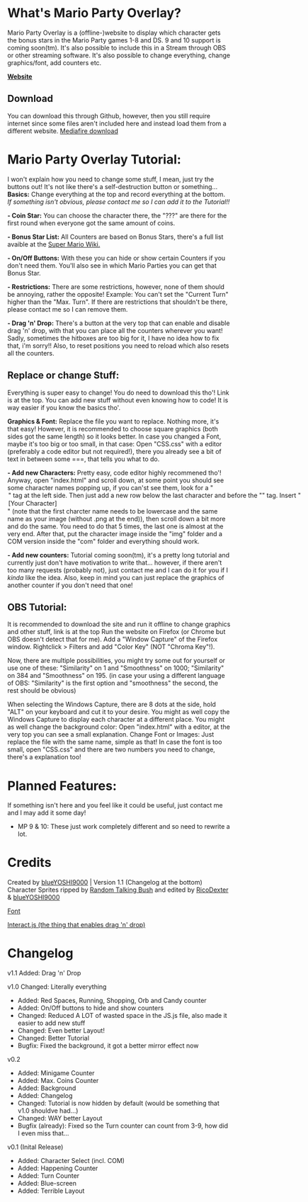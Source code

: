 # What's Mario Party Overlay?
Mario Party Overlay is a (offline-)website to display which character gets the bonus stars in the Mario Party games 1-8 and DS. 9 and 10 support is coming soon(tm). It's also possible to include this in a Stream through OBS or other streaming software. It's also possible to change everything, change graphics/font, add counters etc.

**[Website](https://blueyoshi9000.github.io/MarioPartyOverlay/)**

## Download
You can download this through Github, however, then you still require internet since some files aren't included here and instead load them from a different website.
[Mediafire download](http://www.mediafire.com/file/phz4t7pyqqbqxou/Mario+Party+Overlay.zip)

# Mario Party Overlay Tutorial:
I won't explain how you need to change some stuff, I mean, just try the buttons out! It's not like there's a self-destruction button or something... **Basics:** Change everything at the top and record everything at the bottom. *If something isn't obvious, please contact me so I can add it to the Tutorial!!*

**- Coin Star:** You can choose the character there, the "???" are there for the first round when everyone got the same amount of coins.

**- Bonus Star List:** All Counters are based on Bonus Stars, there's a full list avaible at the [Super Mario Wiki.](https://www.mariowiki.com/Bonus_Star#Introduced_in_Mario_Party)

**- On/Off Buttons:** With these you can hide or show certain Counters if you don't need them. You'll also see in which Mario Parties you can get that Bonus Star.

**- Restrictions:** There are some restrictions, however, none of them should be annoying, rather the opposite! Example: You can't set the "Current Turn" higher than the "Max. Turn". If there are restrictions that shouldn't be there, please contact me so I can remove them.

**- Drag 'n' Drop:** There's a button at the very top that can enable and disable drag 'n' drop, with that you can place all the counters wherever you want! Sadly, sometimes the hitboxes are too big for it, I have no idea how to fix that, i'm sorry!! Also, to reset positions you need to reload which also resets all the counters.

## Replace or change Stuff:
Everything is super easy to change! You do need to download this tho'! Link is at the top. You can add new stuff without even knowing how to code! It is way easier if you know the basics tho'.

**Graphics & Font:** Replace the file you want to replace. Nothing more, it's that easy! However, it is recommended to choose square graphics (both sides got the same length) so it looks better. In case you changed a Font, maybe it's too big or too small, in that case: Open "CSS.css" with a editor (preferably a code editor but not required!), there you already see a bit of text in between some ===, that tells you what to do.

**- Add new Characters:** Pretty easy, code editor highly recommened tho'! Anyway, open "index.html" and scroll down, at some point you should see some character names popping up, if you can'st see them, look for a "<option>" tag at the left side. Then just add a new row below the last character and before the "</select>" tag. Insert "<option value="[yourcharacter]">[Your Character]</option>" (note that the first charcter name needs to be lowercase and the same name as your image (without .png at the end)), then scroll down a bit more and do the same. You need to do that 5 times, the last one is almost at the very end. After that, put the character image inside the "img" folder and a COM version inside the "com" folder and everything should work.

**- Add new counters:** Tutorial coming soon(tm), it's a pretty long tutorial and currently just don't have motivation to write that... however, if there aren't too many requests (probably not), just contact me and I can do it for you if I *kinda* like the idea. Also, keep in mind you can just replace the graphics of another counter if you don't need that one!

## OBS Tutorial:
It is recommended to download the site and run it offline to change graphics and other stuff, link is at the top
Run the website on Firefox (or Chrome but OBS doesn't detect that for me). Add a "Window Capture" of the Firefox window. Rightclick > Filters and add "Color Key" (NOT "Chroma Key"!).

Now, there are multiple possibilities, you might try some out for yourself or use one of these: "Similarity" on 1 and "Smoothness" on 1000; "Similarity" on 384 and "Smoothness" on 195. (in case your using a different language of OBS: "Similarity" is the first option and "smoothness" the second, the rest should be obvious)

When selecting the Windows Capture, there are 8 dots at the side, hold "ALT" on your keyboard and cut it to your desire. You might as well copy the Windows Capture to display each character at a different place.
You might as well change the background color: Open "index.html" with a editor, at the very top you can see a small explanation.
Change Font or Images: Just replace the file with the same name, simple as that! In case the font is too small, open "CSS.css" and there are two numbers you need to change, there's a explanation too!

# Planned Features:
If something isn't here and you feel like it could be useful, just contact me and I may add it some day!
- MP 9 & 10: These just work completely different and so need to rewrite a lot.
  
# Credits
Created by [blueYOSHI9000](https://www.twitter.com/blueyoshi9000yt) | Version 1.1 (Changelog at the bottom)
Character Sprites ripped by [Random Talking Bush](https://www.vg-resource.com/user-7.html) and edited by [RicoDexter](https://twitter.com/Der_RicoDexter) & [blueYOSHI9000](https://www.twitter.com/blueyoshi9000yt)

[Font](http://www.mediafire.com/file/phz4t7pyqqbqxou/Mario+Party+Overlay.zip)

[Interact.js (the thing that enables drag 'n' drop)](http://interactjs.io/)

# Changelog
v1.1
     Added: Drag 'n' Drop

v1.0
     Changed: Literally everything

- Added: Red Spaces, Running, Shopping, Orb and Candy counter
- Added: On/Off buttons to hide and show counters
- Changed: Reduced A LOT of wasted space in the JS.js file, also made it easier to add new stuff
- Changed: Even better Layout!
- Changed: Better Tutorial
- Bugfix: Fixed the background, it got a better mirror effect now

v0.2
- Added: Minigame Counter
- Added: Max. Coins Counter
- Added: Background
- Added: Changelog
- Changed: Tutorial is now hidden by default (would be something that v1.0 shouldve had...)
- Changed: WAY better Layout
- Bugfix (already): Fixed so the Turn counter can count from 3-9, how did I even miss that...


v0.1 (Inital Release)
- Added: Character Select (incl. COM)
- Added: Happening Counter
- Added: Turn Counter
- Added: Blue-screen
- Added: Terrible Layout
